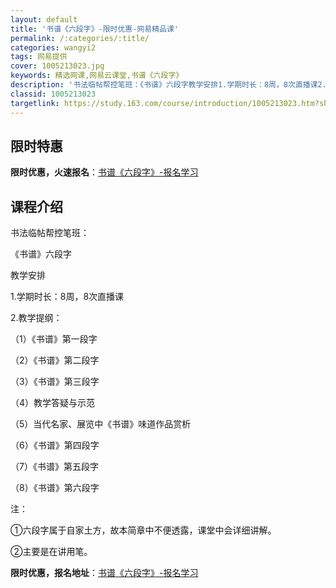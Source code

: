 ```yaml
---
layout: default
title: '书谱《六段字》-限时优惠-网易精品课'
permalink: /:categories/:title/
categories: wangyi2
tags: 网易提供
cover: 1005213023.jpg
keywords: 精选网课,网易云课堂,书谱《六段字》
description: '书法临帖帮控笔班：《书谱》六段字教学安排1.学期时长：8周，8次直播课2.教学提纲：（1）《书谱》第一段字（2）《书谱》'
classid: 1005213023
targetlink: https://study.163.com/course/introduction/1005213023.htm?share=1&shareId=1025206652&utm_campaign=share&utm_medium=iphoneShare&utm_source=&utm_u=1025206652
---
```


## 限时特惠

**限时优惠，火速报名**：[书谱《六段字》-报名学习](https://study.163.com/course/introduction/1005213023.htm?share=1&shareId=1025206652&utm_campaign=share&utm_medium=iphoneShare&utm_source=&utm_u=1025206652)

## 课程介绍

书法临帖帮控笔班：



《书谱》六段字

教学安排



1.学期时长：8周，8次直播课

2.教学提纲：

（1）《书谱》第一段字

（2）《书谱》第二段字

（3）《书谱》第三段字

（4）教学答疑与示范

（5）当代名家、展览中《书谱》味道作品赏析

（6）《书谱》第四段字

（7）《书谱》第五段字

（8）《书谱》第六段字



注：

①六段字属于自家土方，故本简章中不便透露，课堂中会详细讲解。

②主要是在讲用笔。

**限时优惠，报名地址**：[书谱《六段字》-报名学习](https://study.163.com/course/introduction/1005213023.htm?share=1&shareId=1025206652&utm_campaign=share&utm_medium=iphoneShare&utm_source=&utm_u=1025206652)

